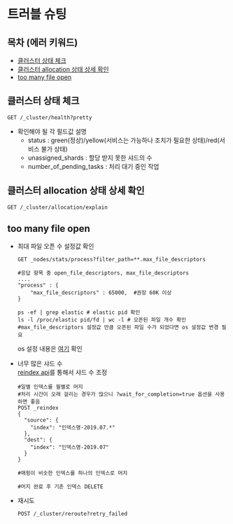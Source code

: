 # 트러블 슈팅

## 목차 (에러 키워드)
- [클러스터 상태 체크](#클러스터-상태-체크)
- [클러스터 allocation 상태 상세 확인](#클러스터-allocation-상태-상세-확인)
- [too many file open](#too-many-file-open)

## 클러스터 상태 체크
```
GET /_cluster/health?pretty
```
- 확인해야 될 각 필드값 설명
    - status : green(정상)/yellow(서비스는 가능하나 조치가 필요한 상태)/red(서비스 불가 상태)
    - unassigned_shards : 할당 받지 못한 샤드의 수
    - number_of_pending_tasks : 처리 대기 중인 작업

## 클러스터 allocation 상태 상세 확인
```
GET /_cluster/allocation/explain
```

## too many file open
* 최대 파일 오픈 수 설정값 확인
    ```
    GET _nodes/stats/process?filter_path=**.max_file_descriptors
    
    #응답 항목 중 open_file_descriptors, max_file_descriptors
    ....
    "process" : {
        "max_file_descriptors" : 65000,  #권장 60K 이상
    }
    
    ps -ef | grep elastic # elastic pid 확인
    ls -l /proc/elastic pid/fd | wc -l # 오픈된 파일 개수 확인
    #max_file_descriptors 설정값 만큼 오픈된 파일 수가 되었다면 os 설정값 변경 필요     
    ```
    os 설정 내용은 [여기](https://github.com/parkjungwoong/elastic-stack/blob/master/elasticsearch/%EC%84%A4%EC%A0%95%20%EC%A0%95%EB%B3%B4.md#os-%EC%84%A4%EC%A0%95) 확인
    
* 너무 많은 샤드 수\
    [reindex api](https://www.elastic.co/guide/en/elasticsearch/reference/current/docs-reindex.html)를 통해서 샤드 수 조정

    ```
    #일별 인덱스를 월별로 머지
    #처리 시간이 오래 걸리는 경우가 많으니 ?wait_for_completion=true 옵션을 사용하면 좋음
    POST _reindex
    {
      "source": {
        "index": "인덱스명-2019.07.*"
      },
      "dest": {
        "index": "인덱스명-2019.07"
      }
    }
      
    #매핑이 비슷한 인덱스를 하나의 인덱스로 머지
   
    #머지 완료 후 기존 인덱스 DELETE  
    ```
* 재시도
    ```
    POST /_cluster/reroute?retry_failed
    ```


